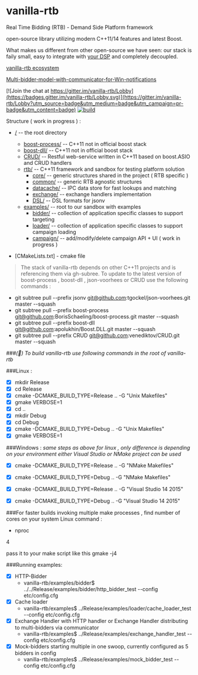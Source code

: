 # vanilla-rtb

Real Time Bidding (RTB) - Demand Side Platform framework

open-source library utilizing  modern C++11/14  features and latest Boost.

What makes us different from other open-source we have seen: our stack is faily small, 
easy to integrate with [your DSP](https://github.com/vanilla-rtb/rapid-bidder) and  completely decoupled.


[vanilla-rtb ecosystem](../../wiki)

[Multi-bidder-model-with-communicator-for-Win-notifications](../../wiki/Multi-bidder-model-with-communicator-for-Win-notifications)

[![Join the chat at https://gitter.im/vanilla-rtb/Lobby](https://badges.gitter.im/vanilla-rtb/Lobby.svg)](https://gitter.im/vanilla-rtb/Lobby?utm_source=badge&utm_medium=badge&utm_campaign=pr-badge&utm_content=badge) 
[![build ](https://travis-ci.org/venediktov/vanilla-rtb.svg?branch=master)](https://travis-ci.org/venediktov/vanilla-rtb)

Structure ( work in progress ) :
* [/](../../tree/master/) -- the root directory
   * [boost-process/](../../tree/master/boost-process/) -- C++11 not in official boost stack
   * [boost-dll/](../../tree/master/boost-dll/) -- C++11 not in official boost stack
   * [CRUD/](../../tree/master/CRUD/) -- Restful web-service written in C++11 based on boost.ASIO and CRUD handlers
   * [rtb/](../../tree/master/rtb/) -- C++11 framework and sandbox for testing platform solution 
      * [core/](../../tree/master/rtb/core/) -- generic structures shared in the project ( RTB specific )
      * [common/](../../tree/master/rtb/common) -- generic RTB agnostic structures 
      * [datacache/](../../tree/master/rtb/datacache/) -- IPC data store for fast lookups and matching
      * [exchange/](../../tree/master/rtb/exchange) -- exchange handlers implementation
      * [DSL/](../../tree/master/rtb/DSL) --  DSL formats for jsonv
    * [examples/](../../tree/master/examples) -- root to our sandbox with examples
      * [bidder/](../../tree/master/examples/bidder) -- collection of application specific classes to support targeting
      * [loader/](../../tree/master/examples/loader) -- collection of application specific classes to support campaign loading
      * [campaign/](../../tree/master/examples/campaign) -- add/modify/delete campaign API + UI ( work in progress ) 
      
* [CMakeLists.txt] - cmake file

>The stack of vanilla-rtb depends on other C++11 projects and is referencing them via gh-subree.
>To update to the latest version of boost-process , boost-dll , json-voorhees or CRUD  use the following commands \:

* git subtree pull --prefix jsonv git@github.com:tgockel/json-voorhees.git master --squash
* git subtree pull --prefix boost-process git@github.com:BorisSchaeling/boost-process.git master --squash
* git subtree pull --prefix boost-dll git@github.com:apolukhin/Boost.DLL.git master --squash
* git subtree pull --prefix CRUD git@github.com:venediktov/CRUD.git  master --squash



###*(&#x1F4D7;) To build vanilla-rtb use following commands in the root of vanilla-rtb*

###Linux \:
- [x] mkdir Release
- [x] cd Release
- [x] cmake -DCMAKE_BUILD_TYPE=Release .. -G "Unix Makefiles"
- [x] gmake VERBOSE=1
- [x] cd ..
- [x] mkdir Debug
- [x] cd Debug
- [x] cmake -DCMAKE_BUILD_TYPE=Debug .. -G "Unix Makefiles"
- [x] gmake VERBOSE=1

###Windows \:
*same steps as above for linux , only difference is depending on your environment 
  either Visual Studio or NMake project can be used*
  
- [x] cmake -DCMAKE_BUILD_TYPE=Release .. -G "NMake Makefiles"
- [x] cmake -DCMAKE_BUILD_TYPE=Debug   .. -G "NMake Makefiles"
- [x] cmake -DCMAKE_BUILD_TYPE=Release .. -G "Visual Studio 14 2015"
- [x] cmake -DCMAKE_BUILD_TYPE=Debug   .. -G "Visual Studio 14 2015"


###For faster builds invoking multiple make processes  , find number of cores on your system
Linux command \: 
* nproc

4

pass it to your make script like this
gmake -j4

###Running examples\:
- [x] HTTP-Bidder
  * vanilla-rtb/examples/bidder$ ../../Release/examples/bidder/http_bidder_test --config etc/config.cfg
- [x] Cache loader
  * vanilla-rtb/examples$ ../Release/examples/loader/cache_loader_test --config etc/config.cfg
- [x] Exchange Handler with HTTP handler or Exchange Handler distributing to multi-bidders via communicator 
  * vanilla-rtb/examples$ ../Release/examples/exchange_handler_test --config etc/config.cfg
- [x] Mock-bidders starting multiple in one swoop,  currently configured as 5 bidders in config
  * vanilla-rtb/examples$ ../Release/examples/mock_bidder_test --config etc/config.cfg
